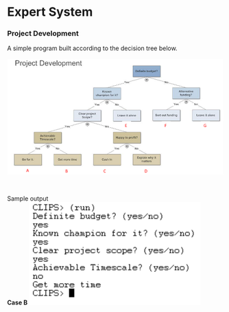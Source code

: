 # Expert System
### Project Development
A simple program built according to the decision tree below. <br/><br/>
<img src="img/projdev_dt.PNG" width=700>

<br/>

Sample output <br/>
**Case B**
<img src="img/projdev_b.PNG" width=400>
